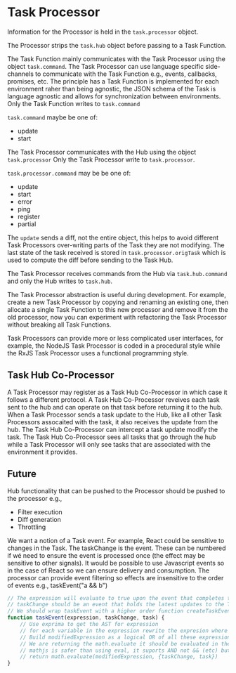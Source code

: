 # Task Processor

Information for the Processor is held in the `task.processor` object.

The Processor strips the `task.hub` object before passing to a Task Function.

The Task Function mainly communicates with the Task Processor using the object `task.command`. The Task Processor can use language specific side-channels to communicate with the Task Function e.g., events, callbacks, promises, etc. The principle has a Task Function is implemented for each environment raher than being agnostic, the JSON schema of the Task is language agnostic and allows for synchronization between environments. Only the Task Function writes to `task.command`

`task.command` maybe be one of:
  * update
  * start

The Task Processor communicates with the Hub using the object `task.processor` Only the Task Processor write to `task.processor`.

`task.processor.command` may be be one of:
  * update
  * start
  * error
  * ping
  * register
  * partial

The `update` sends a diff, not the entire object, this helps to avoid different Task Processors over-writing parts of the Task they are not modifying. The last state of the task received is stored in `task.processor.origTask` which is used to compute the diff before sending to the Task Hub.

The Task Processor receives commands from the Hub via `task.hub.command` and only the Hub writes to `task.hub`.

The Task Processor abstraction is useful during development. For example, create a new Task Processor by copying and renaming an existing one, then allocate a single Task Function to this new processor and remove it from the old processor, now you can experiment with refactoring the Task Processor without breaking all Task Functions. 

Task Processors can provide more or less complicated user interfaces, for example, the NodeJS Task Processor is coded in a procedural style while the RxJS Task Processor uses a functional programming style.

## Task Hub Co-Processor

A Task Processor may register as a Task Hub Co-Processor in which case it follows a different protocol. A Task Hub Co-Processor reveives each task sent to the hub and can operate on that task before returning it to the hub. When a Task Processor sends a task update to the Hub, like all other Task Processors assocaited with the task, it also receives the update from the hub. The Task Hub Co-Processor can intercept a task update modify the task. The Task Hub Co-Processor sees all tasks that go through the hub while a Task Processor will only see tasks that are associated with the environment it provides.

## Future

Hub functionality that can be pushed to the Processor should be pushed to the processor e.g.,
* Filter execution
* Diff generation
* Throttling

 We want a notion of a Task event. For example, React could be sensitive to changes in the Task. The taskChange is the event. These can be numbered if wé need to ensure the event is processed once (the effect may be sensitive to other signals). It would be possible to use Javascript events so in the case of React so we can ensure delivery and consumption. The processor can provide event filtering so effects are insensitive to the order of events e.g., taskEvent("a && b") 

```javascript
// The expression will evaluate to true upon the event that completes the expression
// taskChange should be an event that holds the latest updates to the Task
// We should wrap taskEvent with a higher order function createTaskEvent then user only need call taskEvent without needing to pass in taskChange and task each time. 
function taskEvent(expression, taskChange, task) {
    // Use exprima to get the AST for expression
    // for each variable in the expression rewrite the expresion where that variable is refered to as taskChange.variable while the other variables are task.variable
    // Build modifiedExpression as a logical OR of all these expression rewrites
    // We are returning the math.evaluate it should be evaluated in the context of where the function was called
    // mathjs is safer than using eval, it suports AND not && (etc) but we can rewrite && as AND during the rewrite step above.
    // return math.evaluate(modifiedExpression, {taskChange, task}) 
}
```